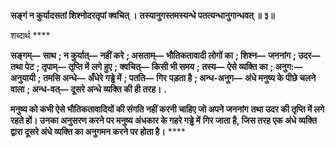 **सङ्गं न कुर्यादसतां शिश्नोदरतृपां क्वचित् ।** **तस्यानुगस्तमस्यन्धे पतत्यन्धानुगान्धवत् ॥ ३॥** 

शब्दार्थ **** 

**सङ्गम्—** **साथ** **; न कुर्यात्—** **नहीं करे** **; असताम्—** **भौतिकतावादी लोगों का** **; शिश्न—** **जननांग** **; उदर—** **तथा पेट** **; तृपाम्—** **तृप्ति में** **लगे हुए** **; क्वचित्—** **किसी भी समय** **; तस्य—** **ऐसे व्यक्ति का** **; अनुग:—** **अनुयायी** **; तमसि अन्धे—** **अँधेरे गड्ढे में** **; पतति—** **गिर** **पड़ता है** **; अन्ध-अनुग—** **अंधे मनुष्य के पीछे चलने वाला** **; अन्ध-वत्—** **दूसरे अन्धे व्यक्ति की ही तरह।** **.** 

**मनुष्य को कभी ऐसे भौतिकतावादियों की संगति नहीं करनी चाहिए जो अपने जननांग** **तथा उदर की तृप्ति में लगे रहते हों। उनका अनुसरण करने पर मनुष्य अंधकार के गहरे गड्ढे में** **गिर जाता है, जिस तरह एक अंधे व्यक्ति द्वारा दूसरे अंधे व्यक्ति का अनुगमन करने पर होता है।** **** 